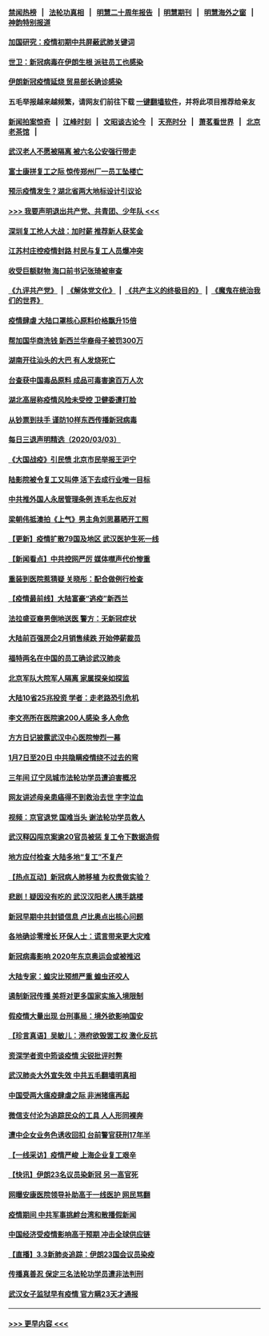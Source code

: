 #### [禁闻热榜](热点新闻.md?=0)  &nbsp;&nbsp;|&nbsp;&nbsp; [法轮功真相](https://github.com/gfw-breaker/truth/blob/master/README.md?=0) &nbsp;&nbsp;|&nbsp;&nbsp; [明慧二十周年报告](https://github.com/gfw-breaker/mh-reports/blob/master/README.md?=0) &nbsp;&nbsp;|&nbsp;&nbsp;[明慧期刊](https://github.com/gfw-breaker/mh-qikan) &nbsp;&nbsp;|&nbsp;&nbsp; [明慧海外之窗](https://github.com/gfw-breaker/mh-news/blob/master/README.md?=0) &nbsp;&nbsp;|&nbsp;&nbsp; [神韵特别报道](https://github.com/gfw-breaker/mh-news/blob/master/shenyun.md?=0)
#### [加国研究：疫情初期中共屏蔽武肺关键词](../pages/nsc413/n11914171.md?t=03042002) 
#### [世卫：新冠病毒在伊朗生根 派驻员工也感染](../pages/nsc413/n11914087.md?t=03042002) 
#### [伊朗新冠疫情延烧 贸易部长确诊感染](../pages/nsc413/n11914152.md?t=03042002) 
#### 五毛举报越来越频繁，请网友们前往下载 [一键翻墙软件](https://github.com/gfw-breaker/ssr-accounts)，并将此项目推荐给亲友
#### [新闻拍案惊奇](https://github.com/gfw-breaker/banned-news/blob/master/pages/link4.md) &nbsp;&nbsp;|&nbsp;&nbsp; [江峰时刻](https://github.com/gfw-breaker/banned-news/blob/master/pages/link4.md) &nbsp;&nbsp;|&nbsp;&nbsp; [文昭谈古论今](https://github.com/gfw-breaker/banned-news/blob/master/pages/link4.md) &nbsp;&nbsp;|&nbsp;&nbsp; [天亮时分](https://github.com/gfw-breaker/banned-news/blob/master/pages/link4.md) &nbsp;&nbsp;|&nbsp;&nbsp; [萧茗看世界](https://github.com/gfw-breaker/banned-news/blob/master/pages/link4.md) &nbsp;&nbsp;|&nbsp;&nbsp; [北京老茶馆](https://github.com/gfw-breaker/banned-news/blob/master/pages/link4.md) &nbsp;&nbsp;|&nbsp;&nbsp; 
#### [武汉老人不愿被隔离 被六名公安强行带走](../pages/nsc413/n11913927.md?t=03042002) 
#### [富士康拼复工之际 惊传郑州厂一员工坠楼亡](../pages/nsc413/n11913994.md?t=03042002) 
#### [预示疫情发生？湖北省两大地标设计引议论](../pages/nsc413/n11914017.md?t=03042002) 
#### [>>> 我要声明退出共产党、共青团、少年队 <<<](https://github.com/begood0513/goodnews/blob/master/quit/letter.md) 
#### [深圳复工抢人大战：加时薪 推荐新人获奖金](../pages/nsc413/n11913665.md?t=03042002) 
#### [江苏村庄控疫情封路 村民与复工人员爆冲突](../pages/nsc413/n11913885.md?t=03042002) 
#### [收受巨额财物 海口前书记张琦被审查](../pages/nsc413/n11913773.md?t=03042002) 
#### [《九评共产党》](https://github.com/begood0513/9ping.md/blob/master/README.md) &nbsp;|&nbsp; [《解体党文化》](../../../../jtdwh.md/blob/master/README.md)  &nbsp;|&nbsp; [《共产主义的终极目的》](../../../../gczydzjmd.md/blob/master/README.md) &nbsp;|&nbsp; [《魔鬼在统治我们的世界》](../../../../mgztzwmdsj.md/blob/master/README.md) 
#### [疫情肆虐 大陆口罩核心原料价格飘升15倍](../pages/nsc413/n11913679.md?t=03042002) 
#### [帮加国华商洗钱 新西兰华裔母子被罚300万](../pages/nsc413/n11913533.md?t=03042002) 
#### [湖南开往汕头的大巴 有人发烧死亡](../pages/nsc413/n11913450.md?t=03042002) 
#### [台查获中国毒品原料 成品可毒害逾百万人次](../pages/nsc413/n11913342.md?t=03042002) 
#### [湖北高层称疫情风险未受控 卫健委遭打脸](../pages/nsc413/n11913451.md?t=03042002) 
#### [从钞票到扶手 谨防10样东西传播新冠病毒](../pages/nsc413/n11913125.md?t=03042002) 
#### [每日三退声明精选（2020/03/03）](../pages/nsc413/n11913452.md?t=03042002) 
#### [《大国战疫》引民愤 北京市民举报王沪宁](../pages/nsc413/n11913352.md?t=03042002) 
#### [陆影院被令复工又叫停 活下去成行业唯一目标](../pages/nsc413/n11913007.md?t=03042002) 
#### [中共推外国人永居管理条例 连毛左也反对](../pages/nsc413/n11913090.md?t=03042002) 
#### [梁朝伟抵澳拍《上气》男主角刘思慕晒开工照](../pages/nsc413/n11912695.md?t=03042002) 
#### [【更新】疫情扩散79国及地区 武汉医护生死一线](../pages/nsc413/n11890652.md?t=03042002) 
#### [【新闻看点】中共控网严厉 媒体噤声代价惨重](../pages/nsc413/n11912589.md?t=03042002) 
#### [重装到医院惹猜疑 关晓彤：配合做例行检查](../pages/nsc413/n11912578.md?t=03042002) 
#### [【疫情最前线】大陆富豪“逃疫”新西兰](../pages/nsc413/n11913160.md?t=03042002) 
#### [法拉盛亚裔男倒地送医  警方：无新冠症状](../pages/nsc413/n11913197.md?t=03042002) 
#### [大陆前百强房企2月销售续跌 开始停薪裁员](../pages/nsc413/n11913112.md?t=03042002) 
#### [福特两名在中国的员工确诊武汉肺炎](../pages/nsc413/n11913100.md?t=03042002) 
#### [北京军队大院军人隔离 家属探亲如探监](../pages/nsc413/n11912774.md?t=03042002) 
#### [大陆10省25兆投资 学者：走老路恐引危机](../pages/nsc413/n11912861.md?t=03042002) 
#### [李文亮所在医院逾200人感染 多人命危](../pages/nsc413/n11912562.md?t=03042002) 
#### [方方日记披露武汉中心医院惨烈一幕](../pages/nsc413/n11912911.md?t=03042002) 
#### [1月7日至20日 中共隐瞒疫情绕不过去的弯](../pages/nsc413/n11912399.md?t=03042002) 
#### [三年间 辽宁凤城市法轮功学员遭迫害概况](../pages/nsc413/n11907497.md?t=03042002) 
#### [网友讲述母亲患癌得不到救治去世 字字泣血](../pages/nsc413/n11912817.md?t=03042002) 
#### [视频：京官退党 国难当头 谢法轮功学员救人](../pages/nsc413/n11912613.md?t=03042002) 
#### [武汉释囚闯京案逾20官员被惩 复工令下数据造假](../pages/nsc413/n11912743.md?t=03042002) 
#### [地方应付检查 大陆多地“复工”不复产](../pages/nsc413/n11912479.md?t=03042002) 
#### [【热点互动】新冠病人肺移植 为权贵做实验？](../pages/nsc413/n11912699.md?t=03042002) 
#### [悲剧！疑因没有吃的 武汉汉阳老人携手跳楼](../pages/nsc413/n11912579.md?t=03042002) 
#### [新冠早期中共封锁信息 卢比奥点出核心问题](../pages/nsc413/n11912630.md?t=03042002) 
#### [各地确诊零增长 环保人士：谎言带来更大灾难](../pages/nsc413/n11912514.md?t=03042002) 
#### [新冠病毒影响 2020年东京奥运会或被推迟](../pages/nsc413/n11912440.md?t=03042002) 
#### [大陆专家：蝗灾比预想严重 蝗虫还咬人](../pages/nsc413/n11912487.md?t=03042002) 
#### [遏制新冠传播 美将对更多国家实施入境限制](../pages/nsc413/n11912521.md?t=03042002) 
#### [假疫情大量出现 台刑事局：境外欲影响国安](../pages/nsc413/n11911718.md?t=03042002) 
#### [【珍言真语】吴敏儿：港府欲毁罢工权 激化反抗](../pages/nsc413/n11912457.md?t=03042002) 
#### [资深学者资中筠谈疫情 尖锐批评时弊](../pages/nsc413/n11912414.md?t=03042002) 
#### [武汉肺炎大外宣失效 中共五毛翻墙明真相](../pages/nsc413/n11912096.md?t=03042002) 
#### [中国受两大瘟疫肆虐之际 非洲猪瘟再起](../pages/nsc413/n11912256.md?t=03042002) 
#### [微信支付沦为追踪民众的工具 人人形同裸奔](../pages/nsc413/n11912341.md?t=03042002) 
#### [遭中企女业务色诱收回扣 台前警官获刑17年半](../pages/nsc413/n11912243.md?t=03042002) 
#### [【一线采访】疫情严峻 上海企业复工艰辛](../pages/nsc413/n11912239.md?t=03042002) 
#### [【快讯】伊朗23名议员染新冠 另一高官死](../pages/nsc413/n11912252.md?t=03042002) 
#### [网曝安康医院领导补助高于一线医护 网民骂翻](../pages/nsc413/n11911713.md?t=03042002) 
#### [疫情期间 中共军事挑衅台湾和散播假新闻](../pages/nsc413/n11912211.md?t=03042002) 
#### [中国经济受疫情影响高于预期 冲击全球供应链](../pages/nsc413/n11912207.md?t=03042002) 
#### [【直播】3.3新肺炎追踪：伊朗23国会议员染疫](../pages/nsc413/n11912059.md?t=03042002) 
#### [传播真善忍 保定三名法轮功学员遭非法判刑](../pages/nsc413/n11910148.md?t=03042002) 
#### [武汉女子监狱早有疫情 官方瞒23天才通报](../pages/nsc413/n11911717.md?t=03042002) 

----
#### [ >>> 更早内容 <<< ](../indexes/nsc413-earlier.md)
